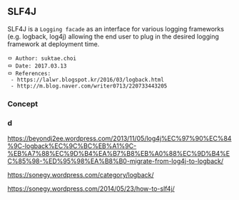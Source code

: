 ## SLF4J
SLF4J is a `Logging facade` as an interface for various logging frameworks (e.g. logback, log4j) allowing the end user to plug in the desired logging framework at deployment time.

```
ㅁ Author: suktae.choi
ㅁ Date: 2017.03.13
ㅁ References:
 - https://lalwr.blogspot.kr/2016/03/logback.html
 - http://m.blog.naver.com/writer0713/220733443205
```

### Concept



### d



https://beyondj2ee.wordpress.com/2013/11/05/log4j%EC%97%90%EC%84%9C-logback%EC%9C%BC%EB%A1%9C-%EB%A7%88%EC%9D%B4%EA%B7%B8%EB%A0%88%EC%9D%B4%EC%85%98-%ED%95%98%EA%B8%B0-migrate-from-log4j-to-logback/

https://sonegy.wordpress.com/category/logback/

https://sonegy.wordpress.com/2014/05/23/how-to-slf4j/
